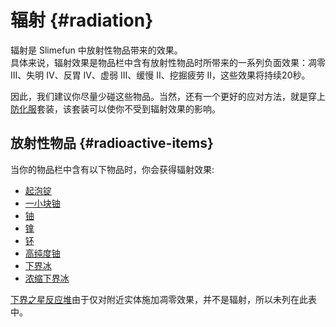 # 辐射 {#radiation}

辐射是 Slimefun 中放射性物品带来的效果。  
具体来说，辐射效果是物品栏中含有放射性物品时所带来的一系列负面效果：凋零 III、失明 IV、反胃 IV、虚弱 III、缓慢 II、挖掘疲劳 II，这些效果将持续20秒。

因此，我们建议你尽量少碰这些物品。当然，还有一个更好的应对方法，就是穿上[防化服](/Armor#hazmat-suit)套装，该套装可以使你不受到辐射效果的影响。

## 放射性物品 {#radioactive-items}

当你的物品栏中含有以下物品时，你会获得辐射效果:

* [起泡锭](/Blistering-Ingot)
* [一小块铀](/Small-Chunk-of-Uranium)
* [铀](/Uranium)
* [镎](/Neptunium)
* [钚](/Plutonium)
* [高纯度铀](/Boosted-Uranium)
* [下界冰](/Nether-Ice)
* [浓缩下界冰](/Enriched-Nether-Ice)

[下界之星反应堆](/Reactors)由于仅对附近实体施加凋零效果，并不是辐射，所以未列在此表中。

